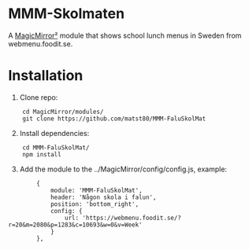 # MMM-Skolmaten
A [MagicMirror²](https://github.com/MichMich/MagicMirror) module that shows school lunch menus in Sweden from webmenu.foodit.se.

# Installation
1. Clone repo:
```
	cd MagicMirror/modules/
	git clone https://github.com/matst80/MMM-FaluSkolMat
```
2. Install dependencies:
```
	cd MMM-FaluSkolMat/
	npm install
```
3. Add the module to the ../MagicMirror/config/config.js, example:
```
		{
			module: 'MMM-FaluSkolMat',
			header: 'Någon skola i falun',
			position: 'bottom_right',
			config: {
				url: 'https://webmenu.foodit.se/?r=20&m=2080&p=1283&c=10693&w=0&v=Week'
			}
		},
```

